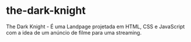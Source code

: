 # the-dark-knight
The Dark Knight - É uma Landpage projetada em HTML, CSS e JavaScript com a idea de um anúncio de filme para uma streaming.
